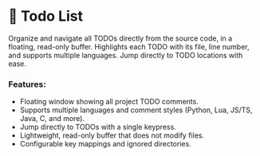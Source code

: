 # 📝 Todo List
Organize and navigate all TODOs directly from the source code, in a floating, read-only buffer. Highlights each TODO with its file, line number, and supports multiple languages. Jump directly to TODO locations with ease.
### Features:
- Floating window showing all project TODO comments.
- Supports multiple languages and comment styles (Python, Lua, JS/TS, Java, C, and more).
- Jump directly to TODOs with a single keypress.
- Lightweight, read-only buffer that does not modify files.
- Configurable key mappings and ignored directories.
